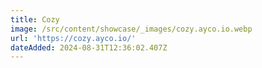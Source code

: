 ```yaml
---
title: Cozy
image: /src/content/showcase/_images/cozy.ayco.io.webp
url: 'https://cozy.ayco.io/'
dateAdded: 2024-08-31T12:36:02.407Z
---
```



